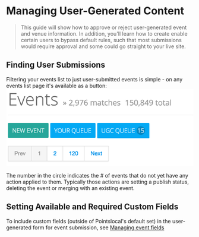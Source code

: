 # Managing User-Generated Content

> This guide will show how to approve or reject user-generated event and venue information.  In addition, you'll learn how to create enable certain users to bypass default rules, such that most submissions would require approval and some could go straight to your live site.

## Finding User Submissions
Filtering your events list to just user-submitted events is simple - on any events list page it's available as a button:
![Finding User-Submitted Events](img/events_ugc_location.png)

The number in the circle indicates the # of events that do not yet have any action applied to them.  Typically those actions are setting a publish status, deleting the event or merging with an existing event.

## Setting Available and Required Custom Fields
To include custom fields (outside of Pointslocal's default set) in the user-generated form for event submission, see [Managing event fields](events_fields.md)


[comment]: <> (Blocking Users)

[comment]: <> (## Granting Users Higher Privilege)

[comment]: <> (## Inviting Users)

[comment]: <> (## Giving Users Control of Events and Venues)